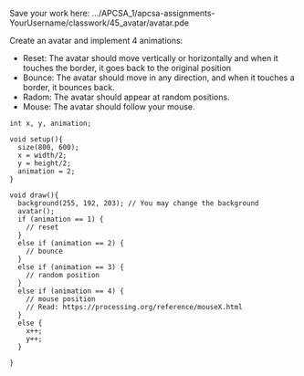 Save your work here: .../APCSA_1/apcsa-assignments-YourUsername/classwork/45_avatar/avatar.pde

Create an avatar and implement 4 animations:

- Reset: The avatar should move vertically or horizontally and when it touches the border, it goes back to the original position
- Bounce: The avatar should move in any direction, and when it touches a border, it bounces back.
- Radom: The avatar should appear at random positions.
- Mouse: The avatar should follow your mouse.

```
int x, y, animation;

void setup(){
  size(800, 600);
  x = width/2;
  y = height/2;
  animation = 2;
}

void draw(){
  background(255, 192, 203); // You may change the background
  avatar();
  if (animation == 1) {
    // reset
  }
  else if (animation == 2) {
    // bounce
  }
  else if (animation == 3) {
    // random position
  }
  else if (animation == 4) {
    // mouse position
    // Read: https://processing.org/reference/mouseX.html
  }
  else {
    x++;
    y++;
  }

}
```
